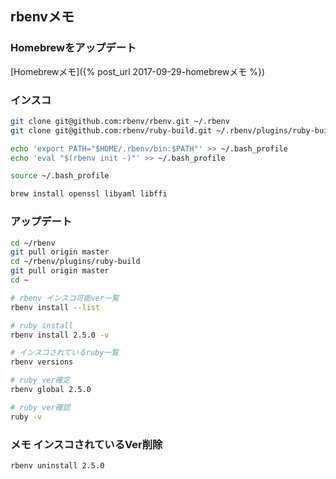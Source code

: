 ## rbenvメモ

### Homebrewをアップデート

[Homebrewメモ]({% post_url 2017-09-29-homebrewメモ %})

### インスコ

```sh
git clone git@github.com:rbenv/rbenv.git ~/.rbenv
git clone git@github.com:rbenv/ruby-build.git ~/.rbenv/plugins/ruby-build

echo 'export PATH="$HOME/.rbenv/bin:$PATH"' >> ~/.bash_profile
echo 'eval "$(rbenv init -)"' >> ~/.bash_profile

source ~/.bash_profile

brew install openssl libyaml libffi
```

### アップデート

```sh
cd ~/rbenv
git pull origin master
cd ~/rbenv/plugins/ruby-build
git pull origin master
cd ~

# rbenv インスコ可能ver一覧
rbenv install --list

# ruby install
rbenv install 2.5.0 -v

# インスコされているruby一覧
rbenv versions

# ruby ver確定
rbenv global 2.5.0

# ruby ver確認
ruby -v
```

### メモ インスコされているVer削除

```sh
rbenv uninstall 2.5.0
```
